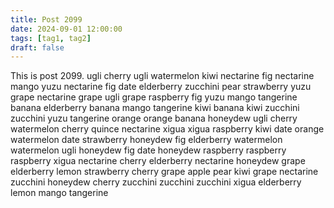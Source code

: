 ```yaml
---
title: Post 2099
date: 2024-09-01 12:00:00
tags: [tag1, tag2]
draft: false
---
```

This is post 2099.
ugli
cherry
ugli
watermelon
kiwi
nectarine
fig
nectarine
mango
yuzu
nectarine
fig
date
elderberry
zucchini
pear
strawberry
yuzu
grape
nectarine
grape
ugli
grape
raspberry
fig
yuzu
mango
tangerine
banana
elderberry
banana
mango
tangerine
kiwi
banana
kiwi
zucchini
zucchini
yuzu
tangerine
orange
orange
banana
honeydew
ugli
cherry
watermelon
cherry
quince
nectarine
xigua
xigua
raspberry
kiwi
date
orange
watermelon
date
strawberry
honeydew
fig
elderberry
watermelon
watermelon
ugli
honeydew
fig
date
honeydew
raspberry
raspberry
raspberry
xigua
nectarine
cherry
elderberry
nectarine
honeydew
grape
elderberry
lemon
strawberry
cherry
grape
apple
pear
kiwi
grape
nectarine
zucchini
honeydew
cherry
zucchini
zucchini
zucchini
xigua
elderberry
lemon
mango
tangerine
